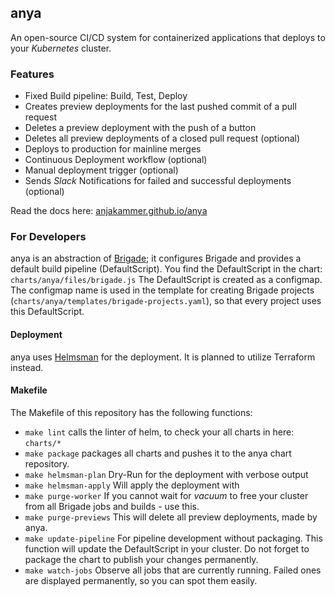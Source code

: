 ## anya

An open-source CI/CD system for containerized applications that deploys to your _Kubernetes_ cluster.

### Features
- Fixed Build pipeline: Build, Test, Deploy
- Creates preview deployments for the last pushed commit of a pull request
- Deletes a preview deployment with the push of a button
- Deletes all preview deployments of a closed pull request (optional)
- Deploys to production for mainline merges
- Continuous Deployment workflow (optional)
- Manual deployment trigger (optional)
- Sends _Slack_ Notifications for failed and successful deployments (optional)

Read the docs here: [anjakammer.github.io/anya](https://anjakammer.github.io/anya/)

### For Developers
anya is an abstraction of [Brigade](https://github.com/Azure/brigade); it configures Brigade and provides a default build pipeline (DefaultScript). You find the DefaultScript in the chart: `charts/anya/files/brigade.js`
The DefaultScript is created as a configmap. The configmap name is used in the template for creating Brigade projects (`charts/anya/templates/brigade-projects.yaml`), so that every project uses this DefaultScript.

#### Deployment
anya uses [Helmsman](https://github.com/Praqma/helmsman) for the deployment. It is planned to utilize Terraform instead.

#### Makefile
The Makefile of this repository has the following functions:
- `make lint` calls the linter of helm, to check your all charts in here: `charts/*`
- `make package` packages all charts and pushes it to the anya chart repository.
- `make helmsman-plan` Dry-Run for the deployment with verbose output
- `make helmsman-apply` Will apply the deployment with
- `make purge-worker` If you cannot wait for _vacuum_ to free your cluster from all Brigade jobs and builds - use this.
- `make purge-previews` This will delete all preview deployments, made by anya.
- `make update-pipeline` For pipeline development without packaging. This function will update the DefaultScript in your cluster. Do not forget to package the chart to publish your changes permanently.
- `make watch-jobs` Observe all jobs that are currently running. Failed ones are displayed permanently, so you can spot them easily.
